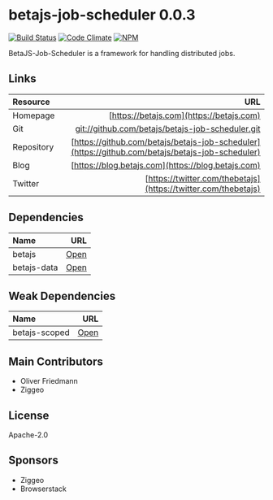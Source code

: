 # betajs-job-scheduler 0.0.3
[![Build Status](https://api.travis-ci.org/betajs/betajs-job-scheduler.svg?branch=master)](https://travis-ci.org/betajs/betajs-job-scheduler)
[![Code Climate](https://codeclimate.com/github/betajs/betajs-job-scheduler/badges/gpa.svg)](https://codeclimate.com/github/betajs/betajs-job-scheduler)
[![NPM](https://img.shields.io/npm/v/betajs-job-scheduler.svg?style=flat)](https://www.npmjs.com/package/betajs-job-scheduler)


BetaJS-Job-Scheduler is a framework for handling distributed jobs.












## Links
| Resource   | URL |
| :--------- | --: |
| Homepage   | [https://betajs.com](https://betajs.com) |
| Git        | [git://github.com/betajs/betajs-job-scheduler.git](git://github.com/betajs/betajs-job-scheduler.git) |
| Repository | [https://github.com/betajs/betajs-job-scheduler](https://github.com/betajs/betajs-job-scheduler) |
| Blog       | [https://blog.betajs.com](https://blog.betajs.com) | 
| Twitter    | [https://twitter.com/thebetajs](https://twitter.com/thebetajs) | 
 






## Dependencies
| Name | URL |
| :----- | -------: |
| betajs | [Open](https://github.com/betajs/betajs) |
| betajs-data | [Open](https://github.com/betajs/betajs-data) |


## Weak Dependencies
| Name | URL |
| :----- | -------: |
| betajs-scoped | [Open](https://github.com/betajs/betajs-scoped) |


## Main Contributors

- Oliver Friedmann
- Ziggeo

## License

Apache-2.0






## Sponsors

- Ziggeo
- Browserstack


